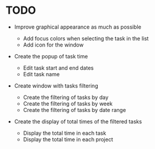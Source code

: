# TODO

* Improve graphical appearance as much as possible
    + Add focus colors when selecting the task in the list
    + Add icon for the window

* Create the popup of task time
    + Edit task start and end dates
    + Edit task name

* Create window with tasks filtering
    + Create the filtering of tasks by day
    + Create the filtering of tasks by week
    + Create the filtering of tasks by date range

* Create the display of total times of the filtered tasks
    + Display the total time in each task
    + Display the total time in each project
